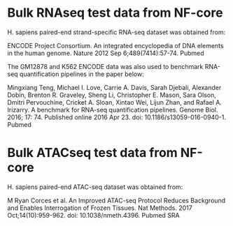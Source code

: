 # Bulk RNAseq test data from NF-core

H. sapiens paired-end strand-specific RNA-seq dataset was obtained from:

ENCODE Project Consortium. An integrated encyclopedia of DNA elements in the human genome. Nature 2012 Sep 6;489(7414):57-74. Pubmed

The GM12878 and K562 ENCODE data was also used to benchmark RNA-seq quantification pipelines in the paper below:

Mingxiang Teng, Michael I. Love, Carrie A. Davis, Sarah Djebali, Alexander Dobin, Brenton R. Graveley, Sheng Li, Christopher E. Mason, Sara Olson, Dmitri Pervouchine, Cricket A. Sloan, Xintao Wei, Lijun Zhan, and Rafael A. Irizarry. A benchmark for RNA-seq quantification pipelines. Genome Biol. 2016; 17: 74. Published online 2016 Apr 23. doi: 10.1186/s13059-016-0940-1. Pubmed


# Bulk ATACseq test data from NF-core

H. sapiens paired-end ATAC-seq dataset was obtained from:

M Ryan Corces et al. An Improved ATAC-seq Protocol Reduces Background and Enables Interrogation of Frozen Tissues. Nat Methods. 2017 Oct;14(10):959-962. doi: 10.1038/nmeth.4396. Pubmed SRA